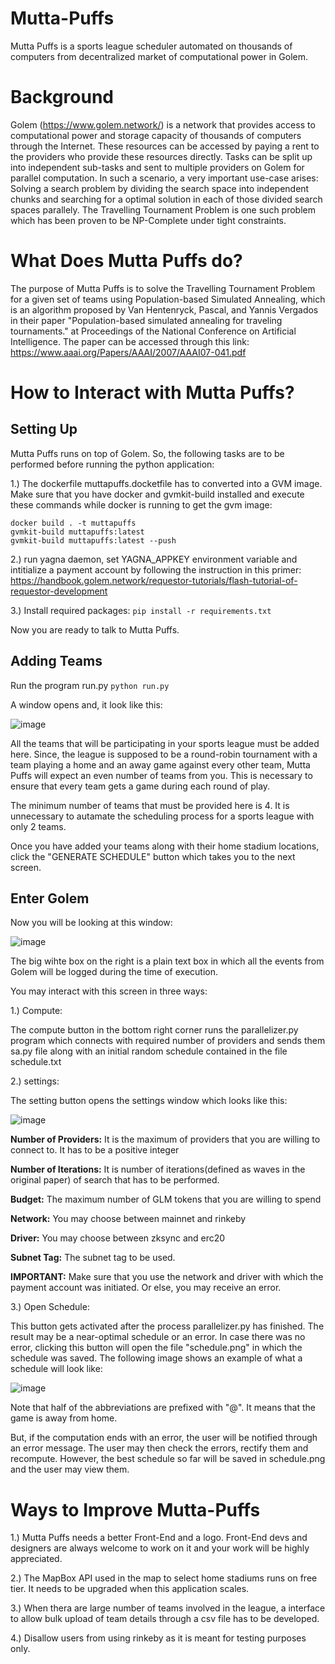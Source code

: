 # Mutta-Puffs
Mutta Puffs is a sports league scheduler automated on thousands of computers from decentralized market of computational power in Golem. 

# Background
Golem (https://www.golem.network/) is a network that provides access to computational power and storage capacity of thousands of computers through the Internet. These resources can be accessed by paying a rent to the providers who provide these resources directly. Tasks can be split up into independent sub-tasks and sent to multiple providers on Golem for parallel computation. In such a scenario, a very important use-case arises: Solving a search problem by dividing the search space into independent chunks and searching for a optimal solution in each of those divided search spaces parallely. The Travelling Tournament Problem is one such problem which has been proven to be NP-Complete under tight constraints. 

# What Does Mutta Puffs do?
The purpose of Mutta Puffs is to solve the Travelling Tournament Problem for a given set of teams using Population-based Simulated Annealing, which is an algorithm proposed by Van Hentenryck, Pascal, and Yannis Vergados in their paper "Population-based simulated annealing for traveling tournaments." at Proceedings of the National Conference on Artificial Intelligence. The paper can be accessed through this link: https://www.aaai.org/Papers/AAAI/2007/AAAI07-041.pdf

# How to Interact with Mutta Puffs?
## Setting Up
Mutta Puffs runs on top of Golem. So, the following tasks are to be performed before running the python application:

1.) The dockerfile muttapuffs.docketfile has to converted into a GVM image. Make sure that you have docker and gvmkit-build installed and execute these commands while docker is running to get the gvm image:

```
docker build . -t muttapuffs
gvmkit-build muttapuffs:latest
gvmkit-build muttapuffs:latest --push
```

2.) run yagna daemon, set YAGNA_APPKEY environment variable and intitialize a payment account by following the instruction in this primer: https://handbook.golem.network/requestor-tutorials/flash-tutorial-of-requestor-development

3.) Install required packages: `pip install -r requirements.txt`

Now you are ready to talk to Mutta Puffs.

## Adding Teams

Run the program run.py
`python run.py`

A window opens and, it look like this:

![image](https://user-images.githubusercontent.com/40036742/120087809-d73e1000-c108-11eb-9201-c7e0dd9528d3.png)

All the teams that will be participating in your sports league must be added here. Since, the league is supposed to be a round-robin tournament with a team playing a home and an away game against every other team, Mutta Puffs will expect an even number of teams from you. This is necessary to ensure that every team gets a game during each round of play.

The minimum number of teams that must be provided here is 4. It is unnecessary to autamate the scheduling process for a sports league with only 2 teams. 

Once you have added your teams along with their home stadium locations, click the "GENERATE SCHEDULE" button which takes you to the next screen.

## Enter Golem

Now you will be looking at this window:

![image](https://user-images.githubusercontent.com/40036742/120087824-0d7b8f80-c109-11eb-825a-e76efa7ba236.png)

The big wihte box on the right is a plain text box in which all the events from Golem will be logged during the time of execution. 

You may interact with this screen in three ways:

1.) Compute:

The compute button in the bottom right corner runs the parallelizer.py program which connects with  required number of providers and sends them sa.py file along with an initial random schedule contained in the file schedule.txt

2.) settings:

The setting button opens the settings window which looks like this:

![image](https://user-images.githubusercontent.com/40036742/120087401-33069a00-c105-11eb-86c6-620729759278.png)

**Number of Providers:** It is the maximum of providers that you are willing to connect to. It has to be a positive integer

**Number of Iterations:** It is number of iterations(defined as waves in the original paper)  of search that has to be performed.

**Budget:** The maximum number of GLM tokens that you are willing to spend

**Network:** You may choose between mainnet and rinkeby

**Driver:** You may choose between zksync and erc20

**Subnet Tag:** The subnet tag to be used. 

**IMPORTANT:** Make sure that you use the network and driver with which the payment account was initiated. Or else, you may receive an error.

3.) Open Schedule:

This button gets activated after the process parallelizer.py has finished. The result may be a near-optimal schedule or an error. In case there was no error, clicking this button will open the file "schedule.png" in which the schedule was saved. The following image shows an example of what a schedule will look like:

![image](https://user-images.githubusercontent.com/40036742/120087536-8af1d080-c106-11eb-8664-89ed932b7e0a.png)

Note that half of the abbreviations are prefixed with "@". It means that the game is away from home. 

But, if the computation ends with an error, the user will be notified through an error message. The user may then check the errors, rectify them and recompute. However, the best schedule so far will be saved in schedule.png and the user may view them. 

# Ways to Improve Mutta-Puffs

1.) Mutta Puffs needs a better Front-End and a logo. Front-End devs and designers are always welcome to work on it and your work will be highly appreciated.

2.) The MapBox API used in the map to select home stadiums runs on free tier. It needs to be upgraded when this application scales.

3.) When thera are large number of teams involved in the league, a interface to allow bulk upload of team details through a csv file has to be developed.

4.) Disallow users from using rinkeby as it is meant for testing purposes only.
